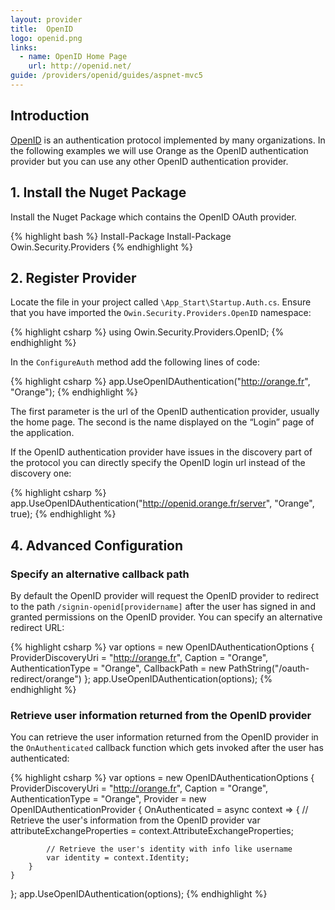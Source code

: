 ```yaml
---
layout: provider
title:  OpenID
logo: openid.png
links:
  - name: OpenID Home Page
    url: http://openid.net/
guide: /providers/openid/guides/aspnet-mvc5
---
```

## Introduction

[OpenID](http://openid.net/) is an authentication protocol implemented by many organizations. In the following examples we will use Orange as the OpenID authentication provider but you can use any other OpenID authentication provider.

## 1. Install the Nuget Package

Install the Nuget Package which contains the OpenID OAuth provider.

{% highlight bash %}
Install-Package Install-Package Owin.Security.Providers
{% endhighlight %}

## 2. Register Provider

Locate the file in your project called `\App_Start\Startup.Auth.cs`. Ensure that you have imported the `Owin.Security.Providers.OpenID` namespace:

{% highlight csharp %}
using Owin.Security.Providers.OpenID;
{% endhighlight %}

In the `ConfigureAuth` method add the following lines of code:

{% highlight csharp %}
app.UseOpenIDAuthentication("http://orange.fr", "Orange");
{% endhighlight %}

The first parameter is the url of the OpenID authentication provider, usually the home page. The second is the name displayed on the “Login” page of the application.

If the OpenID authentication provider have issues in the discovery part of the protocol you can directly specify the OpenID login url instead of the discovery one:

{% highlight csharp %}
app.UseOpenIDAuthentication("http://openid.orange.fr/server", "Orange", true);
{% endhighlight %}

## 4. Advanced Configuration

### Specify an alternative callback path

By default the OpenID provider will request the OpenID provider to redirect to the path `/signin-openid[providername]` after the user has signed in and granted permissions on the OpenID provider. You can specify an alternative redirect URL:

{% highlight csharp %}
var options = new OpenIDAuthenticationOptions
{
    ProviderDiscoveryUri = "http://orange.fr",
    Caption = "Orange",
    AuthenticationType = "Orange",
    CallbackPath = new PathString("/oauth-redirect/orange")
};
app.UseOpenIDAuthentication(options);
{% endhighlight %}

### Retrieve user information returned from the OpenID provider

You can retrieve the user information returned from the OpenID provider in the `OnAuthenticated` callback function which gets invoked after the user has authenticated:

{% highlight csharp %}
var options = new OpenIDAuthenticationOptions
{
    ProviderDiscoveryUri = "http://orange.fr",
    Caption = "Orange",
    AuthenticationType = "Orange",
    Provider = new OpenIDAuthenticationProvider
    {
        OnAuthenticated = async context =>
        {
            // Retrieve the user's information from the OpenID provider
            var attributeExchangeProperties = context.AttributeExchangeProperties;

            // Retrieve the user's identity with info like username
            var identity = context.Identity;
        }
    }
};
app.UseOpenIDAuthentication(options);
{% endhighlight %}
